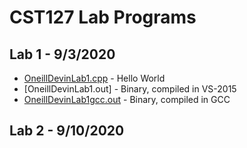 # CST127 Lab Programs

## Lab 1 - 9/3/2020
  - [OneillDevinLab1.cpp](https://github.com/devinoneill1/CST127/blob/master/Lab1/OneillDevinLab1.cpp) - Hello World
  - [OneillDevinLab1.out] - Binary, compiled in VS-2015
  - [OneillDevinLab1gcc.out](https://github.com/devinoneill1/CST127/blob/master/Lab1/OneillDevinLab1gcc.out) - Binary, compiled in GCC

## Lab 2 - 9/10/2020

